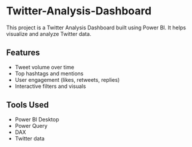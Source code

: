 # Twitter-Analysis-Dashboard
This project is a Twitter Analysis Dashboard built using Power BI. It helps visualize and analyze Twitter data.

## Features
- Tweet volume over time
- Top hashtags and mentions
- User engagement (likes, retweets, replies)
- Interactive filters and visuals

## Tools Used
- Power BI Desktop
- Power Query
- DAX
- Twitter data 
